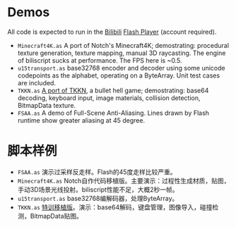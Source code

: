 Demos
=====

All code is expected to run in the [Bilibili](http://en.wikipedia.org/wiki/Bilibili) [Flash Player](http://static.hdslb.com/play.swf) (account required).

- `Minecraft4K.as` A port of Notch's Minecraft4K; demostrating: procedural texture generation, texture mapping, manual 3D raycasting. The engine of biliscript sucks at performance. The FPS here is ~0.5.
- `u15transport.as` base32768 encoder and decoder using some unicode codepoints as the alphabet, operating on a ByteArray. Unit test cases are included.
- `TKKN.as` [A port of TKKN](http://www.bilibili.com/video/av376363/), a bullet hell game; demostrating: base64 decoding, keyboard input, image materials, collision detection, BitmapData texture.
- `FSAA.as` A demo of Full-Scene Anti-Aliasing. Lines drawn by Flash runtime show greater aliasing at 45 degree.


脚本样例
========

- `FSAA.as` 演示过采样反走样。Flash的45度走样比较严重。 
- `Minecraft4K.as` Notch自作代码移植版。主要演示：过程性生成材质，贴图，手动3D场景光线投射。biliscript性能不足，大概2秒一帧。
- `u15transport.as` base32768编解码器，处理ByteArray。
- `TKKN.as` [特训移植版](http://www.bilibili.com/video/av376363/)。演示：base64解码，键盘管理，图像导入，碰撞检测，BitmapData贴图。

